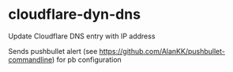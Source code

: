 # cloudflare-dyn-dns
Update Cloudflare DNS entry with IP address

Sends pushbullet alert (see https://github.com/AlanKK/pushbullet-commandline) for pb configuration
